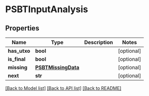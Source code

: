 # PSBTInputAnalysis

## Properties
Name | Type | Description | Notes
------------ | ------------- | ------------- | -------------
**has_utxo** | **bool** |  | [optional] 
**is_final** | **bool** |  | [optional] 
**missing** | [**PSBTMissingData**](PSBTMissingData.md) |  | [optional] 
**next** | **str** |  | [optional] 

[[Back to Model list]](../README.md#documentation-for-models) [[Back to API list]](../README.md#documentation-for-api-endpoints) [[Back to README]](../README.md)


